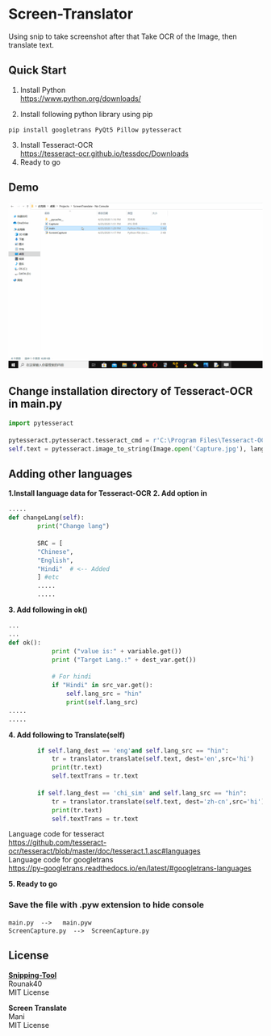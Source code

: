 # Screen-Translator
Using snip to take screenshot after that Take OCR of the Image, then translate text.

## Quick Start
1. Install Python 
<br>https://www.python.org/downloads/

2. Install following python library using pip
```
pip install googletrans PyQt5 Pillow pytesseract
```

3. Install Tesseract-OCR 
<br>https://tesseract-ocr.github.io/tessdoc/Downloads
4. Ready to go

## Demo
![alt text](https://raw.githubusercontent.com/infinyte7/Screen-Translator/master/ScreenTranslate_demo.gif)

## Change installation directory of Tesseract-OCR in main.py
```python
import pytesseract

pytesseract.pytesseract.tesseract_cmd = r'C:\Program Files\Tesseract-OCR\tesseract'  # Change to installation directory 
self.text = pytesseract.image_to_string(Image.open('Capture.jpg'), lang=self.lang_src)
```

## Adding other languages
<b>1.Install language data for Tesseract-OCR</b>
<b>2. Add option in</b>
```python
.....
def changeLang(self):
        print("Change lang")

        SRC = [
        "Chinese",
        "English",
        "Hindi"  # <-- Added
        ] #etc
        .....
        .....
```
<b>3. Add following in ok()</b>
```python
...
...
def ok():
            print ("value is:" + variable.get())
            print ("Target Lang.:" + dest_var.get())  
            
            # For hindi
            if "Hindi" in src_var.get():
                self.lang_src = "hin"
                print(self.lang_src)
.....
.....
```

<b>4. Add following to Translate(self)</b>
```python
        if self.lang_dest == 'eng'and self.lang_src == "hin":
            tr = translator.translate(self.text, dest='en',src='hi')
            print(tr.text)
            self.textTrans = tr.text
        
        if self.lang_dest == 'chi_sim' and self.lang_src == "hin":
            tr = translator.translate(self.text, dest='zh-cn',src='hi')
            print(tr.text)
            self.textTrans = tr.text            
```

Language code for tesseract
<br>https://github.com/tesseract-ocr/tesseract/blob/master/doc/tesseract.1.asc#languages
<br>Language code for googletrans
<br>https://py-googletrans.readthedocs.io/en/latest/#googletrans-languages

<b>5. Ready to go</b>

### Save the file with .pyw extension to hide console
```
main.py  -->   main.pyw
ScreenCapture.py  -->  ScreenCapture.py
```

## License
<b>[Snipping-Tool](https://github.com/Rounak40/Snipping-Tool)</b>
<br>Rounak40
<br>MIT License 

<b>Screen Translate</b>
<br>Mani
<br>MIT License
